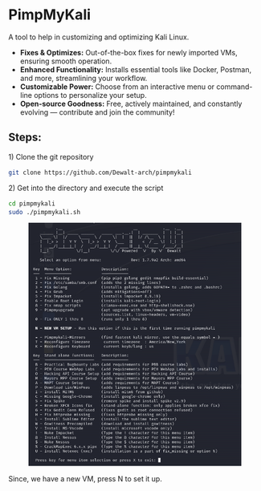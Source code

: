 # PimpMyKali

A tool to help in customizing and optimizing Kali Linux.

* **Fixes & Optimizes:** Out-of-the-box fixes for newly imported VMs, ensuring smooth operation.
* **Enhanced Functionality:** Installs essential tools like Docker, Postman, and more, streamlining your workflow.
* **Customizable Power:** Choose from an interactive menu or command-line options to personalize your setup.
* **Open-source Goodness:** Free, actively maintained, and constantly evolving — contribute and join the community!

## Steps:

1\) Clone the git repository

```bash
git clone https://github.com/Dewalt-arch/pimpmykali
```

2\) Get into the directory and execute the script

```bash
cd pimpmykali
sudo ./pimpmykali.sh
```

<figure><img src="../.gitbook/assets/image (1).png" alt=""><figcaption></figcaption></figure>

Since, we have a new VM, press N to set it up.
